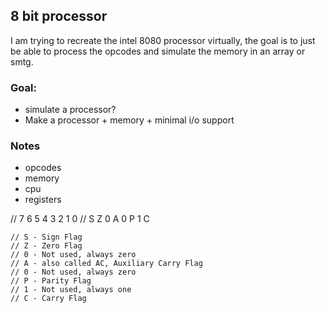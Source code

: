 ## 8 bit processor
I am trying to recreate the intel 8080 processor virtually, the goal is to just be able to process the opcodes and simulate the memory in an array or smtg.
### Goal:
- simulate a processor?
- Make a processor + memory + minimal i/o support

### Notes
- opcodes
- memory
- cpu
- registers


// 7	6	5	4	3	2	1	0
    // S    Z	0	A	0	P	1	C

    // S - Sign Flag
    // Z - Zero Flag
    // 0 - Not used, always zero
    // A - also called AC, Auxiliary Carry Flag
    // 0 - Not used, always zero
    // P - Parity Flag
    // 1 - Not used, always one
    // C - Carry Flag